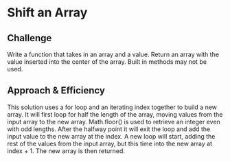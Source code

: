 # Shift an Array

## Challenge
Write a function that takes in an array and a value. Return an array with the value inserted into the center of the array.  Built in methods may not be used.

## Approach & Efficiency
This solution uses a for loop and an iterating index together to build a new array.  It will first loop for half the length of the array, moving values from the input array to the new array.  Math.floor() is used to retrieve an integer even with odd lengths.  After the halfway point it will exit the loop and add the input value to the new array at the index.  A new loop will start, adding the rest of the values from the input array, but this time into the new array at index + 1.  The new array is then returned.